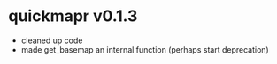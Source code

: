 # quickmapr v0.1.3

- cleaned up code
- made get_basemap an internal function (perhaps start deprecation)